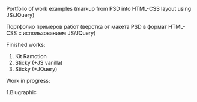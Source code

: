 Portfolio of work examples (markup from PSD into HTML-CSS layout using JS/JQuery)

Портфолио примеров работ (верстка от макета PSD в формат HTML-CSS с использованием JS/JQuery)

Finished works:

1. Kit Ramotion
2. Sticky (+JS vanilla)
3. Sticky (+JQuery)

Work in progress:

1.Blugraphic
